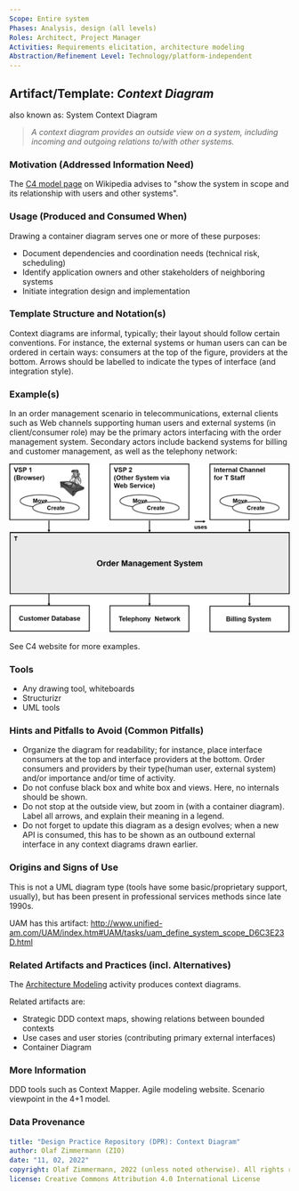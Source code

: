 ```yaml
---
Scope: Entire system
Phases: Analysis, design (all levels) 
Roles: Architect, Project Manager 
Activities: Requirements elicitation, architecture modeling 
Abstraction/Refinement Level: Technology/platform-independent
---
```



Artifact/Template: *Context Diagram*
------------------------------------
<!--Alternate names or candidate names) can be listed as "Also known as " here.-->
also known as: System Context Diagram

> *A context diagram provides an outside view on a system, including incoming and outgoing relations to/with other systems.*

### Motivation (Addressed Information Need) 
<!--Purpose -->

The [C4 model page](https://en.wikipedia.org/wiki/C4_model) on Wikipedia advises to "show the system in scope and its relationship with users and other systems".


### Usage (Produced and Consumed When)
<!--AA/AS/AE, must identify the producing role and the target audience-->

Drawing a container diagram serves one or more of these purposes: 

* Document dependencies and coordination needs (technical risk, scheduling)
* Identify application owners and other stakeholders of neighboring systems
* Initiate integration design and implementation 


### Template Structure and Notation(s)
<!-- What to do, artifact to produce; minimum, medium maximum diligence/verbosity (?)-->  

Context diagrams are informal, typically; their layout should follow certain conventions. For instance, the external systems or human users can can be ordered in certain ways: consumers at the top of the figure, providers at the bottom. Arrows should be labelled to indicate the types of interface (and integration style). 

<!-- not sure: Could use IRP one? -->


### Example(s)
<!-- Must be concrete, ideally give three ones, one for each verbosity/fidelity level basic, medium, full-->

In an order management scenario in telecommunications, external clients such as Web channels supporting human users and external systems (in client/consumer role) may be the primary actors interfacing with the order management system. Secondary actors include backend systems for billing and customer management, as well as the telephony network:

![Context Diagram Example](/artifact-templates/images/ZIO-ContextDiagramExample.png) <!-- TODO 2022 provide paper reference -->

See C4 website for more examples.


### Tools
<!--From AA, should call out what one needs to be able to do on beginner, intermediate, advanced level; as a team -->

* Any drawing tool, whiteboards
* Structurizr
* UML tools


### Hints and Pitfalls to Avoid (Common Pitfalls)
<!--See ART, don’t overdo etc.-->

* Organize the diagram for readability; for instance, place interface consumers at the top and interface providers at the bottom. Order consumers and providers by their type(human user, external system) and/or importance and/or time of activity.
* Do not confuse black box and white box and views. Here, no internals should be shown.
* Do not stop at the outside view, but zoom in (with a container diagram). Label all arrows, and explain their meaning in a legend. 
* Do not forget to update this diagram as a design evolves; when a new API is consumed, this has to be shown as an outbound external interface in any context diagrams drawn earlier.


### Origins and Signs of Use
<!-- From PLOPs and from AA-->
This is not a UML diagram type (tools have some basic/proprietary support, usually), but has been present in professional services methods since late 1990s.

UAM has this artifact: <http://www.unified-am.com/UAM/index.htm#UAM/tasks/uam_define_system_scope_D6C3E23D.html>


### Related Artifacts and Practices (incl. Alternatives)
<!--in DPR/OLAF and elsewhere-->

The [Architecture Modeling](../activities/DPR-ArchitectureModeling.md) activity produces context diagrams.

Related artifacts are: 

* Strategic DDD context maps, showing relations between bounded contexts 
* Use cases and user stories (contributing primary external interfaces)
* Container Diagram


### More Information

DDD tools such as Context Mapper. Agile modeling website. Scenario viewpoint in the 4+1 model.

<!-- A proposal for Open and Lean Architecting Framework collecting important artifacts can be found on an [HSR FHO/OST web page](https://www.ifs.hsr.ch/index.php?id=13195&L=4). -->


### Data Provenance 

```yaml
title: "Design Practice Repository (DPR): Context Diagram"
author: Olaf Zimmermann (ZIO)
date: "11, 02, 2022"
copyright: Olaf Zimmermann, 2022 (unless noted otherwise). All rights reserved.
license: Creative Commons Attribution 4.0 International License
```